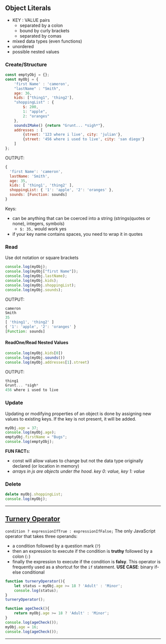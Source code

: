
## Object Literals
- KEY : VALUE pairs 
	- separated by a colon
	- bound by curly brackets
	- separated by comas
- mixed data types (even functions)
- unordered
- possible nested values
### Create/Structure
```js
const emptyObj = {};
const myObj = {
    'first Name' : 'cameron',
    "lastName" : "Smith",
    age: 36,
    kids: ["thing1", 'thing2'],
    "shoppingList" : {
        $: 200,
        1: "apple",
        2: "oranges"
    },
    soundsIMake() {return "Grunt... *sigh*"},
    addresses : [
        {street: '123 where i live', city: 'julian'},
        {street: '456 where i used to live', city: 'san diego'}
    ]
};
```
OUTPUT:
```js
{
  'first Name': 'cameron',
  lastName: 'Smith',
  age: 35,
  kids: [ 'thing1', 'thing2' ],
  shoppingList: { '1': 'apple', '2': 'oranges' },
  sounds: [Function: sounds]
}
```
Keys:
- can be anything that can be coerced into a string (strings(quotes or none), integers, symbols)
	- `$: 35,` would work yes
- if your key name contains spaces, you need to wrap it in quotes
### Read
Use dot notation or square brackets
```js
console.log(myObj);
console.log(myObj["first Name"]);
console.log(myObj.lastName);
console.log(myObj.kids);
console.log(myObj.shoppingList);
console.log(myObj.sounds);
```
OUTPUT:
```js
cameron
Smith
35
[ 'thing1', 'thing2' ]
{ '1': 'apple', '2': 'oranges' }
[Function: sounds]
```

#### ReadOne/Read Nested Values
```js
console.log(myObj.kids[0])
console.log(myObj.sounds())
console.log(myObj.addresses[1].street)
```
OUTPUT:
```js
thing1
Grunt... *sigh*
456 where i used to live
```
### Update
Updating or modifying properties of an object is done by assigning new values to existing keys.
If the key is not present, it will be added.
```js
myObj.age = 37;
console.log(myObj.age);
emptyObj.firstName = "Bugs";
console.log(emptyObj);
```
**FUN FACT**s: 
- const will allow values to change but not the data type originally declared (or location in memory)
- *arrays in js are objects under the hood. key 0: value, key 1: value*
### Delete
```js
delete myObj.shoppingList;
console.log(myObj);
```
---
## [Turnery Operator](https://developer.mozilla.org/en-US/docs/Web/JavaScript/Reference/Operators/Conditional_Operator)
`condition ? expressionIfTrue : expressionIfFalse;`
The only JavaScript operator that takes three operands: 
- a condition followed by a question mark (`?`)
- then an expression to execute if the condition is **truthy** followed by a colon (`:`)
- finally the expression to execute if the condition is **falsy**. 
This operator is frequently used as a shortcut for the `if` statement.
**USE CASE**: binary if-else conditional
```js
function turneryOperator(){
    let status = myObj.age >= 18 ? 'Adult' : 'Minor';
    console.log(status);
}
turneryOperator();
```

```js
function ageCheck(){
    return myObj.age >= 18 ? 'Adult' : 'Minor';
}
console.log(ageCheck());
myObj.age = 16;
console.log(ageCheck());
```
---
